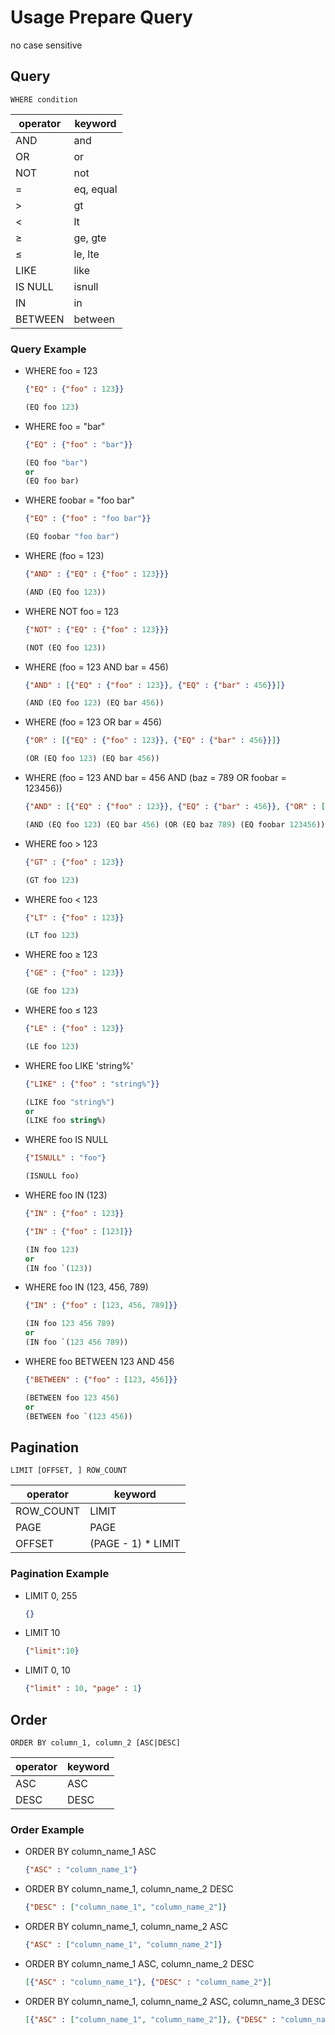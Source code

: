 # Usage Prepare Query

no case sensitive

## Query

`WHERE condition`

| operator | keyword
|---|---
| AND | and
| OR | or
| NOT | not
| = | eq, equal
| &gt; | gt
| &lt; | lt
| &ge; | ge, gte
| &le; | le, lte
| LIKE | like
| IS NULL | isnull
| IN |in
| BETWEEN | between

### Query Example

- WHERE foo = 123

    ```json
    {"EQ" : {"foo" : 123}}
    ```

    ```lisp
    (EQ foo 123)
    ```

- WHERE foo = "bar"

    ```json
    {"EQ" : {"foo" : "bar"}}
    ```

    ```lisp
    (EQ foo "bar")
    or
    (EQ foo bar)
    ```

- WHERE foobar = "foo bar"

    ```json
    {"EQ" : {"foo" : "foo bar"}}
    ```

    ```lisp
    (EQ foobar "foo bar")
    ```

- WHERE (foo = 123)

    ```json
    {"AND" : {"EQ" : {"foo" : 123}}}
    ```

    ```lisp
    (AND (EQ foo 123))
    ```

- WHERE NOT foo = 123

    ```json
    {"NOT" : {"EQ" : {"foo" : 123}}}
    ```

    ```lisp
    (NOT (EQ foo 123))
    ```

- WHERE (foo = 123 AND bar = 456)

    ```json
    {"AND" : [{"EQ" : {"foo" : 123}}, {"EQ" : {"bar" : 456}}]}
    ```

    ```lisp
    (AND (EQ foo 123) (EQ bar 456))
    ```

- WHERE (foo = 123 OR bar = 456)

    ```json
    {"OR" : [{"EQ" : {"foo" : 123}}, {"EQ" : {"bar" : 456}}]}
    ```

    ```lisp
    (OR (EQ foo 123) (EQ bar 456))
    ```

- WHERE (foo = 123 AND bar = 456 AND (baz = 789 OR foobar = 123456))

    ```json
    {"AND" : [{"EQ" : {"foo" : 123}}, {"EQ" : {"bar" : 456}}, {"OR" : [{"EQ" : {"baz" : 789}}, {"EQ" : {"foobar" : 123456}}]}]}
    ```

    ```lisp
    (AND (EQ foo 123) (EQ bar 456) (OR (EQ baz 789) (EQ foobar 123456)))
    ```

- WHERE foo &gt; 123

    ```json
    {"GT" : {"foo" : 123}}
    ```

    ```lisp
    (GT foo 123)
    ```

- WHERE foo &lt; 123

    ```json
    {"LT" : {"foo" : 123}}
    ```

    ```lisp
    (LT foo 123)
    ```

- WHERE foo &ge; 123

    ```json
    {"GE" : {"foo" : 123}}
    ```

    ```lisp
    (GE foo 123) 
    ```

- WHERE foo &le; 123

    ```json
    {"LE" : {"foo" : 123}}
    ```

    ```lisp
    (LE foo 123) 
    ```

- WHERE foo LIKE 'string%'

    ```json
    {"LIKE" : {"foo" : "string%"}}
    ```

    ```lisp
    (LIKE foo "string%") 
    or 
    (LIKE foo string%) 
    ```

- WHERE foo IS NULL

    ```json
    {"ISNULL" : "foo"}
    ```

    ```lisp
    (ISNULL foo) 
    ```

- WHERE foo IN (123)

    ```json
    {"IN" : {"foo" : 123}}

    {"IN" : {"foo" : [123]}}
    ```

    ```lisp
    (IN foo 123) 
    or
    (IN foo `(123)) 
    ```

- WHERE foo IN (123, 456, 789)

    ```json
    {"IN" : {"foo" : [123, 456, 789]}}
    ```

    ```lisp
    (IN foo 123 456 789) 
    or
    (IN foo `(123 456 789)) 
    ```

- WHERE foo BETWEEN 123 AND 456

    ```json
    {"BETWEEN" : {"foo" : [123, 456]}}
    ```

    ```lisp
    (BETWEEN foo 123 456) 
    or
    (BETWEEN foo `(123 456)) 
    ```

## Pagination

`LIMIT [OFFSET, ] ROW_COUNT`

| operator | keyword
|---|---
| ROW_COUNT | LIMIT
| PAGE | PAGE
| OFFSET | (PAGE - 1) * LIMIT

### Pagination Example

- LIMIT 0, 255

    ```json
    {}
    ```

- LIMIT 10

    ```json
    {"limit":10}
    ```

- LIMIT 0, 10

    ```json
    {"limit" : 10, "page" : 1}
    ```

## Order

`ORDER BY column_1, column_2 [ASC|DESC]`

| operator | keyword
|---|---
| ASC | ASC
| DESC | DESC

### Order Example

- ORDER BY column_name_1 ASC

    ```json
    {"ASC" : "column_name_1"}
    ```

- ORDER BY column_name_1, column_name_2 DESC

    ```json
    {"DESC" : ["column_name_1", "column_name_2"]}
    ```

- ORDER BY column_name_1, column_name_2 ASC

    ```json
    {"ASC" : ["column_name_1", "column_name_2"]}
    ```

- ORDER BY column_name_1 ASC, column_name_2 DESC

    ```json
    [{"ASC" : "column_name_1"}, {"DESC" : "column_name_2"}]
    ```

- ORDER BY column_name_1, column_name_2 ASC, column_name_3 DESC

    ```json
    [{"ASC" : ["column_name_1", "column_name_2"]}, {"DESC" : "column_name_2"}]
    ```
